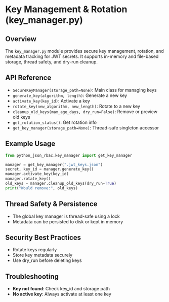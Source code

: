 # Key Management & Rotation (key_manager.py)

## Overview

The `key_manager.py` module provides secure key management, rotation, and metadata tracking for JWT secrets. It supports in-memory and file-based storage, thread safety, and dry-run cleanup.

## API Reference

- `SecureKeyManager(storage_path=None)`: Main class for managing keys
- `generate_key(algorithm, length)`: Generate a new key
- `activate_key(key_id)`: Activate a key
- `rotate_key(new_algorithm, new_length)`: Rotate to a new key
- `cleanup_old_keys(max_age_days, dry_run=False)`: Remove or preview old keys
- `get_rotation_status()`: Get rotation info
- `get_key_manager(storage_path=None)`: Thread-safe singleton accessor

## Example Usage

```python
from python_json_rbac.key_manager import get_key_manager

manager = get_key_manager(".jwt_keys.json")
secret, key_id = manager.generate_key()
manager.activate_key(key_id)
manager.rotate_key()
old_keys = manager.cleanup_old_keys(dry_run=True)
print("Would remove:", old_keys)
```

## Thread Safety & Persistence

- The global key manager is thread-safe using a lock
- Metadata can be persisted to disk or kept in memory

## Security Best Practices

- Rotate keys regularly
- Store key metadata securely
- Use dry_run before deleting keys

## Troubleshooting

- **Key not found**: Check key_id and storage path
- **No active key**: Always activate at least one key
